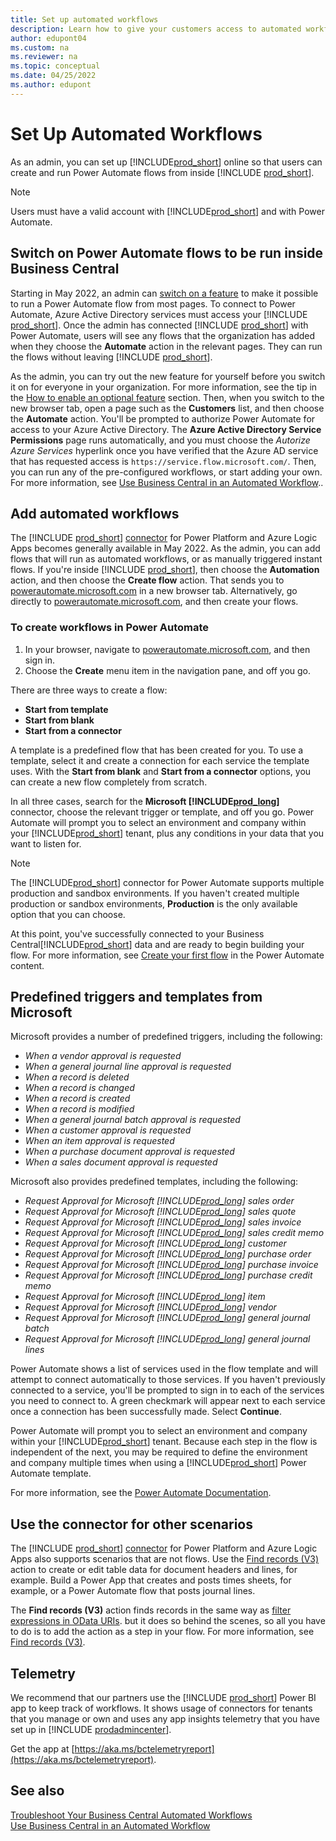 ```yaml
---
title: Set up automated workflows
description: Learn how to give your customers access to automated workflows, so that they can run Power Automate flows from inside Business Central online.
author: edupont04
ms.custom: na
ms.reviewer: na
ms.topic: conceptual
ms.date: 04/25/2022
ms.author: edupont
---
```


# Set Up Automated Workflows

As an admin, you can set up [!INCLUDE[prod_short](../includes/prod_short.md)] online so that users can create and run Power Automate flows from inside [!INCLUDE [prod_short](../includes/prod_short.md)].  

> [!NOTE]  
> Users must have a valid account with [!INCLUDE[prod_short](../includes/prod_short.md)] and with Power Automate.  

## Switch on Power Automate flows to be run inside Business Central

Starting in May 2022, an admin can [switch on a feature](../administration/feature-management.md) to make it possible to run a Power Automate flow from most pages. To connect to Power Automate, Azure Active Directory services must access your [!INCLUDE [prod_short](../includes/prod_short.md)]. Once the admin has connected [!INCLUDE [prod_short](../includes/prod_short.md)] with Power Automate, users will see any flows that the organization has added when they choose the **Automate** action in the relevant pages. They can run the flows without leaving [!INCLUDE [prod_short](../includes/prod_short.md)].  

As the admin, you can try out the new feature for yourself before you switch it on for everyone in your organization. For more information, see the tip in the [How to enable an optional feature](../administration/feature-management.md#how-to-enable-an-optional-feature) section. Then, when you switch to the new browser tab, open a page such as the **Customers** list, and then choose the **Automate** action. You'll be prompted to authorize Power Automate for access to your Azure Active Directory. The **Azure Active Directory Service Permissions** page runs automatically, and you must choose the *Autorize Azure Services* hyperlink once you have verified that the Azure AD service that has requested access is `https://service.flow.microsoft.com/`. Then, you can run any of the pre-configured workflows, or start adding your own. For more information, see [Use Business Central in an Automated Workflow](/dynamics365/business-central/across-how-use-financials-data-source-flow).<!--check for renamed article-->.  

## Add automated workflows

The [!INCLUDE [prod_short](../includes/prod_short.md)] [connector](/connectors/dynamicssmbsaas/) for Power Platform and Azure Logic Apps becomes generally available in May 2022. As the admin, you can add flows that will run as automated workflows, or as manually triggered instant flows. If you're inside [!INCLUDE [prod_short](../includes/prod_short.md)], then choose the **Automation** action, and then choose the **Create flow** action. That sends you to [powerautomate.microsoft.com](https://powerautomate.microsoft.com) in a new browser tab. Alternatively, go directly to [powerautomate.microsoft.com](https://powerautomate.microsoft.com), and then create your flows.  

### To create workflows in Power Automate

1. In your browser, navigate to [powerautomate.microsoft.com](https://powerautomate.microsoft.com), and then sign in.
2. Choose the **Create** menu item in the navigation pane, and off you go.

There are three ways to create a flow:

- **Start from template**  
- **Start from blank**  
- **Start from a connector**  

A template is a predefined flow that has been created for you. To use a template, select it and create a connection for each service the template uses. With the **Start from blank** and **Start from a connector** options, you can create a new flow completely from scratch.  

In all three cases, search for the **Microsoft [!INCLUDE[prod_long](../includes/prod_long.md)]** connector, choose the relevant trigger or template, and off you go. Power Automate will prompt you to select an environment and company within your [!INCLUDE[prod_short](../includes/prod_short.md)] tenant, plus any conditions in your data that you want to listen for.

> [!NOTE]
> The [!INCLUDE[prod_short](../includes/prod_short.md)] connector for Power Automate supports multiple production and sandbox environments. If you haven't created multiple production or sandbox environments, **Production** is the only available option that you can choose.  

At this point, you've successfully connected to your Business Central[!INCLUDE[prod_short](../includes/prod_short.md)] data and are ready to begin building your flow. For more information, see [Create your first flow](/power-automate/getting-started) in the Power Automate content.

## Predefined triggers and templates from Microsoft

Microsoft provides a number of predefined triggers, including the following:  

- *When a vendor approval is requested*  
- *When a general journal line approval is requested*  
- *When a record is deleted*
- *When a record is changed*
- *When a record is created*
- *When a record is modified*
- *When a general journal batch approval is requested*  
- *When a customer approval is requested*
- *When an item approval is requested*
- *When a purchase document approval is requested*
- *When a sales document approval is requested*

Microsoft also provides predefined templates, including the following:

- *Request Approval for Microsoft [!INCLUDE[prod_long](../includes/prod_long.md)] sales order*
- *Request Approval for Microsoft [!INCLUDE[prod_long](../includes/prod_long.md)] sales quote*
- *Request Approval for Microsoft [!INCLUDE[prod_long](../includes/prod_long.md)] sales invoice*
- *Request Approval for Microsoft [!INCLUDE[prod_long](../includes/prod_long.md)] sales credit memo*
- *Request Approval for Microsoft [!INCLUDE[prod_long](../includes/prod_long.md)] customer*
- *Request Approval for Microsoft [!INCLUDE[prod_long](../includes/prod_long.md)] purchase order*
- *Request Approval for Microsoft [!INCLUDE[prod_long](../includes/prod_long.md)] purchase invoice*
- *Request Approval for Microsoft [!INCLUDE[prod_long](../includes/prod_long.md)] purchase credit memo*  
- *Request Approval for Microsoft [!INCLUDE[prod_long](../includes/prod_long.md)] item*
- *Request Approval for Microsoft [!INCLUDE[prod_long](../includes/prod_long.md)] vendor*
- *Request Approval for Microsoft [!INCLUDE[prod_long](../includes/prod_long.md)] general journal batch*  
- *Request Approval for Microsoft [!INCLUDE[prod_long](../includes/prod_long.md)] general journal lines*

Power Automate shows a list of services used in the flow template and will attempt to connect automatically to those services. If you haven't previously connected to a service, you'll be prompted to sign in to each of the services you need to connect to. A green checkmark will appear next to each service once a connection has been successfully made. Select **Continue**.

Power Automate will prompt you to select an environment and company within your [!INCLUDE[prod_short](../includes/prod_short.md)] tenant. Because each step in the flow is independent of the next, you may be required to define the environment and company multiple times when using a [!INCLUDE[prod_short](../includes/prod_short.md)] Power Automate template.

For more information, see the [Power Automate Documentation](/power-automate/getting-started).

## Use the connector for other scenarios

The [!INCLUDE [prod_short](../includes/prod_short.md)] [connector](/connectors/dynamicssmbsaas/) for Power Platform and Azure Logic Apps also supports scenarios that are not flows. Use the [Find records (V3)](/connectors/dynamicssmbsaas/#find-records-(v3)) action to create or edit table data for document headers and lines, for example. Build a Power App that creates and posts times sheets, for example, or a Power Automate flow that posts journal lines.  

The **Find records (V3)** action finds records in the same way as [filter expressions in OData URIs](../webservices/use-filter-expressions-in-odata-uris.md). but it does so behind the scenes, so all you have to do is to add the action as a step in your flow. For more information, see [Find records (V3)](/connectors/dynamicssmbsaas/#find-records-(v3)).  

## Telemetry

We recommend that our partners use the [!INCLUDE [prod_short](../includes/prod_short.md)] Power BI app to keep track of workflows. It shows usage of connectors for tenants that you manage or own​ and uses any app insights​ telemetry that​ you have set up in [!INCLUDE [prodadmincenter](../developer/includes/prodadmincenter.md)].  

Get the app at [https://aka.ms/bctelemetryreport](https://aka.ms/bctelemetryreport).  

## See also

[Troubleshoot Your Business Central Automated Workflows](/dynamics365/business-central/across-flow-troubleshoot)  
[Use Business Central in an Automated Workflow](/dynamics365/business-central/across-how-use-financials-data-source-flow)<!--keep an eye out for redirects-->  
